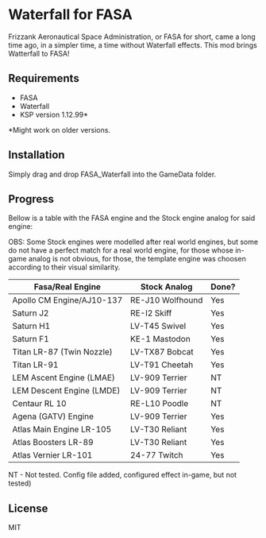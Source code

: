 # Waterfall for FASA
Frizzank Aeronautical Space Administration, or FASA for short, came a long time ago, in a simpler time, a time without Waterfall effects. This mod brings Watterfall to FASA!

## Requirements
- FASA
- Waterfall
- KSP version 1.12.99*

*Might work on older versions.

## Installation
Simply drag and drop FASA_Waterfall into the GameData folder.

## Progress
Bellow is a table with the FASA engine and the Stock engine analog for said engine:

OBS: Some Stock engines were modelled after real world engines, but some do not have a perfect match for a real world engine, for those whose in-game analog is not obvious, for those, the template engine was choosen according to their visual similarity.

| Fasa/Real Engine          | Stock Analog              | Done? |
|---------------------------|---------------------------|-------|
|Apollo CM Engine/AJ10-137  |RE-J10 Wolfhound           | Yes   |
|Saturn J2                  |RE-I2 Skiff                | Yes   |
|Saturn H1                  |LV-T45 Swivel              | Yes   |
|Saturn F1                  |KE-1 Mastodon              | Yes   |
|Titan LR-87 (Twin Nozzle)  |LV-TX87 Bobcat             | Yes   |
|Titan LR-91                |LV-T91 Cheetah             | Yes   |
|LEM Ascent Engine (LMAE)   |LV-909 Terrier             | NT    |
|LEM Descent Engine (LMDE)  |LV-909 Terrier             | NT    |
|Centaur RL 10              |RE-L10 Poodle              | NT    |
|Agena (GATV) Engine        |LV-909 Terrier             | Yes   |
|Atlas Main Engine LR-105   |LV-T30 Reliant             | Yes   |
|Atlas Boosters LR-89       |LV-T30 Reliant             | Yes   |
|Atlas Vernier LR-101       |24-77 Twitch               | Yes   |

NT - Not tested. Config file added, configured effect in-game, but not tested)

## License
MIT
